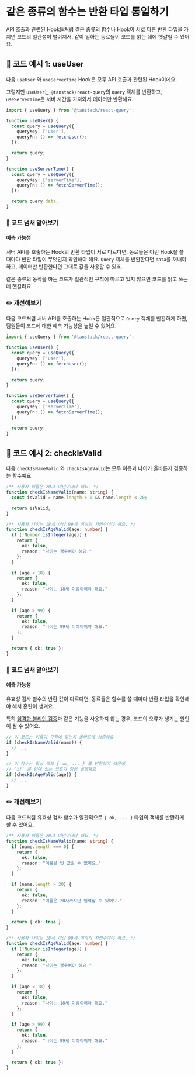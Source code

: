 # 같은 종류의 함수는 반환 타입 통일하기

<div style="margin-top: 16px">
<Badge type="info" text="예측 가능성" />
</div>

API 호출과 관련된 Hook들처럼 같은 종류의 함수나 Hook이 서로 다른 반환 타입을 가지면 코드의 일관성이 떨어져서, 같이 일하는 동료들이 코드를 읽는 데에 헷갈릴 수 있어요.

## 📝 코드 예시 1: useUser

다음 `useUser` 와 `useServerTime` Hook은 모두 API 호출과 관련된 Hook이에요.

그렇지만 `useUser`는 `@tanstack/react-query`의 `Query` 객체를 반환하고, `useServerTime`은 서버 시간을 가져와서 데이터만 반환해요.

```typescript 9,18
import { useQuery } from '@tanstack/react-query';

function useUser() {
  const query = useQuery({
    queryKey: ['user'],
    queryFn: () => fetchUser();
  });

  return query;
}

function useServerTime() {
  const query = useQuery({
    queryKey: ['serverTime'],
    queryFn: () => fetchServerTime();
  });

  return query.data;
}
```

### 👃 코드 냄새 맡아보기

#### 예측 가능성

서버 API를 호출하는 Hook의 반환 타입이 서로 다르다면, 동료들은 이런 Hook을 쓸 때마다 반환 타입이 무엇인지 확인해야 해요. `Query` 객체를 반환한다면 `data`를 꺼내야 하고, 데이터만 반환한다면 그대로 값을 사용할 수 있죠.

같은 종류의 동작을 하는 코드가 일관적인 규칙에 따르고 있지 않으면 코드를 읽고 쓰는 데 헷갈려요.

### ✏️ 개선해보기

다음 코드처럼 서버 API를 호출하는 Hook은 일관적으로 `Query` 객체를 반환하게 하면, 팀원들이 코드에 대한 예측 가능성을 높일 수 있어요.

```typescript 9,18
import { useQuery } from '@tanstack/react-query';

function useUser() {
  const query = useQuery({
    queryKey: ['user'],
    queryFn: () => fetchUser();
  });

  return query;
}

function useServerTime() {
  const query = useQuery({
    queryKey: ['serverTime'],
    queryFn: () => fetchServerTime();
  });

  return query;
}
```

## 📝 코드 예시 2: checkIsValid

다음 `checkIsNameValid` 와 `checkIsAgeValid`는 모두 이름과 나이가 올바른지 검증하는 함수예요.

```typescript
/** 사용자 이름은 20자 미만이어야 해요. */
function checkIsNameValid(name: string) {
  const isValid = name.length > 0 && name.length < 20;

  return isValid;
}

/** 사용자 나이는 18세 이상 99세 이하의 자연수여야 해요. */
function checkIsAgeValid(age: number) {
  if (!Number.isInteger(age)) {
    return {
      ok: false,
      reason: "나이는 정수여야 해요."
    };
  }

  if (age < 18) {
    return {
      ok: false,
      reason: "나이는 18세 이상이어야 해요."
    };
  }

  if (age > 99) {
    return {
      ok: false,
      reason: "나이는 99세 이하이어야 해요."
    };
  }

  return { ok: true };
}
```

### 👃 코드 냄새 맡아보기

#### 예측 가능성

유효성 검사 함수의 반환 값이 다르다면, 동료들은 함수를 쓸 때마다 반환 타입을 확인해야 해서 혼란이 생겨요.

특히 [엄격한 불리언 검증](https://typescript-eslint.io/rules/strict-boolean-expressions/)과 같은 기능을 사용하지 않는 경우, 코드의 오류가 생기는 원인이 될 수 있어요.

```typescript
// 이 코드는 이름이 규칙에 맞는지 올바르게 검증해요
if (checkIsNameValid(name)) {
  // ...
}

// 이 함수는 항상 객체 { ok, ... } 를 반환하기 때문에,
// `if` 문 안에 있는 코드가 항상 실행돼요
if (checkIsAgeValid(age)) {
  // ...
}
```

### ✏️ 개선해보기

다음 코드처럼 유효성 검사 함수가 일관적으로 `{ ok, ... }` 타입의 객체를 반환하게 할 수 있어요.

```typescript
/** 사용자 이름은 20자 미만이어야 해요. */
function checkIsNameValid(name: string) {
  if (name.length === 0) {
    return {
      ok: false,
      reason: "이름은 빈 값일 수 없어요."
    };
  }

  if (name.length > 20) {
    return {
      ok: false,
      reason: "이름은 20자까지만 입력할 수 있어요."
    };
  }

  return { ok: true };
}

/** 사용자 나이는 18세 이상 99세 이하의 자연수여야 해요. */
function checkIsAgeValid(age: number) {
  if (!Number.isInteger(age)) {
    return {
      ok: false,
      reason: "나이는 정수여야 해요."
    };
  }

  if (age < 18) {
    return {
      ok: false,
      reason: "나이는 18세 이상이어야 해요."
    };
  }

  if (age > 99) {
    return {
      ok: false,
      reason: "나이는 99세 이하이어야 해요."
    };
  }

  return { ok: true };
}
```
